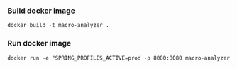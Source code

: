 ### Build docker image

```
docker build -t macro-analyzer .
```

### Run docker image

```
docker run -e "SPRING_PROFILES_ACTIVE=prod -p 8080:8080 macro-analyzer
```
